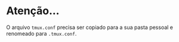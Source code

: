 # Atenção...

O arquivo `tmux.conf` precisa ser copiado para a sua pasta pessoal e renomeado para `.tmux.conf`.

